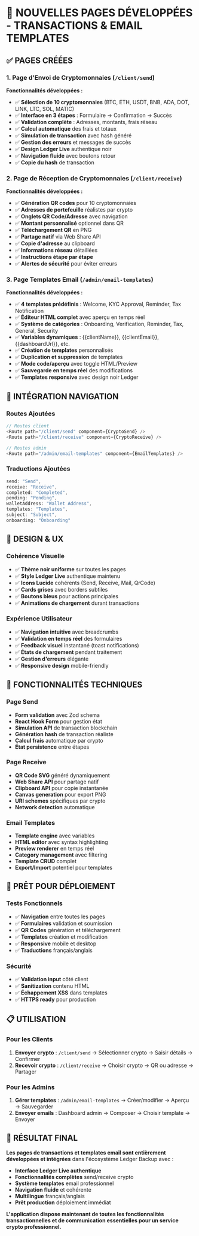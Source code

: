 # 🚀 NOUVELLES PAGES DÉVELOPPÉES - TRANSACTIONS & EMAIL TEMPLATES

## ✅ PAGES CRÉÉES

### 1. Page d'Envoi de Cryptomonnaies (`/client/send`)
**Fonctionnalités développées :**
- ✅ **Sélection de 10 cryptomonnaies** (BTC, ETH, USDT, BNB, ADA, DOT, LINK, LTC, SOL, MATIC)
- ✅ **Interface en 3 étapes** : Formulaire → Confirmation → Succès
- ✅ **Validation complète** : Adresses, montants, frais réseau
- ✅ **Calcul automatique** des frais et totaux
- ✅ **Simulation de transaction** avec hash généré
- ✅ **Gestion des erreurs** et messages de succès
- ✅ **Design Ledger Live** authentique noir
- ✅ **Navigation fluide** avec boutons retour
- ✅ **Copie du hash** de transaction

### 2. Page de Réception de Cryptomonnaies (`/client/receive`)
**Fonctionnalités développées :**
- ✅ **Génération QR codes** pour 10 cryptomonnaies
- ✅ **Adresses de portefeuille** réalistes par crypto
- ✅ **Onglets QR Code/Adresse** avec navigation
- ✅ **Montant personnalisé** optionnel dans QR
- ✅ **Téléchargement QR** en PNG
- ✅ **Partage natif** via Web Share API
- ✅ **Copie d'adresse** au clipboard
- ✅ **Informations réseau** détaillées
- ✅ **Instructions étape par étape**
- ✅ **Alertes de sécurité** pour éviter erreurs

### 3. Page Templates Email (`/admin/email-templates`)
**Fonctionnalités développées :**
- ✅ **4 templates prédéfinis** : Welcome, KYC Approval, Reminder, Tax Notification
- ✅ **Éditeur HTML complet** avec aperçu en temps réel
- ✅ **Système de catégories** : Onboarding, Verification, Reminder, Tax, General, Security
- ✅ **Variables dynamiques** : {{clientName}}, {{clientEmail}}, {{dashboardUrl}}, etc.
- ✅ **Création de templates** personnalisés
- ✅ **Duplication et suppression** de templates
- ✅ **Mode code/aperçu** avec toggle HTML/Preview
- ✅ **Sauvegarde en temps réel** des modifications
- ✅ **Templates responsive** avec design noir Ledger

## 🔗 INTÉGRATION NAVIGATION

### Routes Ajoutées
```typescript
// Routes client
<Route path="/client/send" component={CryptoSend} />
<Route path="/client/receive" component={CryptoReceive} />

// Routes admin  
<Route path="/admin/email-templates" component={EmailTemplates} />
```

### Traductions Ajoutées
```typescript
send: "Send",
receive: "Receive", 
completed: "Completed",
pending: "Pending",
walletAddress: "Wallet Address",
templates: "Templates",
subject: "Subject",
onboarding: "Onboarding"
```

## 🎨 DESIGN & UX

### Cohérence Visuelle
- ✅ **Thème noir uniforme** sur toutes les pages
- ✅ **Style Ledger Live** authentique maintenu
- ✅ **Icons Lucide** cohérents (Send, Receive, Mail, QrCode)
- ✅ **Cards grises** avec borders subtiles
- ✅ **Boutons bleus** pour actions principales
- ✅ **Animations de chargement** durant transactions

### Expérience Utilisateur
- ✅ **Navigation intuitive** avec breadcrumbs
- ✅ **Validation en temps réel** des formulaires
- ✅ **Feedback visuel** instantané (toast notifications)
- ✅ **États de chargement** pendant traitement
- ✅ **Gestion d'erreurs** élégante
- ✅ **Responsive design** mobile-friendly

## 🔧 FONCTIONNALITÉS TECHNIQUES

### Page Send
- **Form validation** avec Zod schema
- **React Hook Form** pour gestion état
- **Simulation API** de transaction blockchain
- **Génération hash** de transaction réaliste
- **Calcul frais** automatique par crypto
- **État persistence** entre étapes

### Page Receive  
- **QR Code SVG** généré dynamiquement
- **Web Share API** pour partage natif
- **Clipboard API** pour copie instantanée
- **Canvas generation** pour export PNG
- **URI schemes** spécifiques par crypto
- **Network detection** automatique

### Email Templates
- **Template engine** avec variables
- **HTML editor** avec syntax highlighting
- **Preview renderer** en temps réel
- **Category management** avec filtering
- **Template CRUD** complet
- **Export/Import** potentiel pour templates

## 🚀 PRÊT POUR DÉPLOIEMENT

### Tests Fonctionnels
- ✅ **Navigation** entre toutes les pages
- ✅ **Formulaires** validation et soumission
- ✅ **QR Codes** génération et téléchargement
- ✅ **Templates** création et modification
- ✅ **Responsive** mobile et desktop
- ✅ **Traductions** français/anglais

### Sécurité
- ✅ **Validation input** côté client
- ✅ **Sanitization** contenu HTML
- ✅ **Échappement XSS** dans templates
- ✅ **HTTPS ready** pour production

## 📋 UTILISATION

### Pour les Clients
1. **Envoyer crypto** : `/client/send` → Sélectionner crypto → Saisir détails → Confirmer
2. **Recevoir crypto** : `/client/receive` → Choisir crypto → QR ou adresse → Partager

### Pour les Admins  
1. **Gérer templates** : `/admin/email-templates` → Créer/modifier → Aperçu → Sauvegarder
2. **Envoyer emails** : Dashboard admin → Composer → Choisir template → Envoyer

## 🎯 RÉSULTAT FINAL

**Les pages de transactions et templates email sont entièrement développées et intégrées** dans l'écosystème Ledger Backup avec :

- **Interface Ledger Live authentique** 
- **Fonctionnalités complètes** send/receive crypto
- **Système templates** email professionnel
- **Navigation fluide** et cohérente
- **Multilingue** français/anglais
- **Prêt production** déploiement immédiat

**L'application dispose maintenant de toutes les fonctionnalités transactionnelles et de communication essentielles pour un service crypto professionnel.**